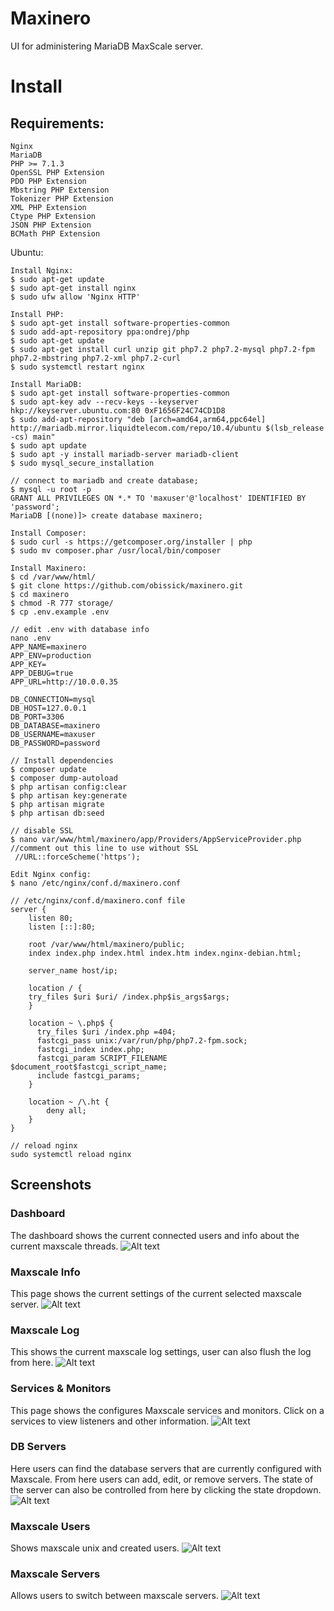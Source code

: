 # Maxinero
UI for administering MariaDB MaxScale server.

# Install

## Requirements:
    Nginx
    MariaDB
    PHP >= 7.1.3 	
    OpenSSL PHP Extension 	
    PDO PHP Extension 	
    Mbstring PHP Extension 
    Tokenizer PHP Extension
    XML PHP Extension
    Ctype PHP Extension
    JSON PHP Extension
    BCMath PHP Extension

Ubuntu:
```
Install Nginx:
$ sudo apt-get update
$ sudo apt-get install nginx
$ sudo ufw allow 'Nginx HTTP'

Install PHP:
$ sudo apt-get install software-properties-common
$ sudo add-apt-repository ppa:ondrej/php
$ sudo apt-get update
$ sudo apt-get install curl unzip git php7.2 php7.2-mysql php7.2-fpm php7.2-mbstring php7.2-xml php7.2-curl
$ sudo systemctl restart nginx

Install MariaDB:
$ sudo apt-get install software-properties-common
$ sudo apt-key adv --recv-keys --keyserver hkp://keyserver.ubuntu.com:80 0xF1656F24C74CD1D8
$ sudo add-apt-repository "deb [arch=amd64,arm64,ppc64el] http://mariadb.mirror.liquidtelecom.com/repo/10.4/ubuntu $(lsb_release -cs) main"
$ sudo apt update
$ sudo apt -y install mariadb-server mariadb-client
$ sudo mysql_secure_installation

// connect to mariadb and create database;
$ mysql -u root -p 
GRANT ALL PRIVILEGES ON *.* TO 'maxuser'@'localhost' IDENTIFIED BY 'password';
MariaDB [(none)]> create database maxinero;

Install Composer:
$ sudo curl -s https://getcomposer.org/installer | php
$ sudo mv composer.phar /usr/local/bin/composer

Install Maxinero:
$ cd /var/www/html/
$ git clone https://github.com/obissick/maxinero.git
$ cd maxinero
$ chmod -R 777 storage/
$ cp .env.example .env

// edit .env with database info
nano .env
APP_NAME=maxinero
APP_ENV=production
APP_KEY=
APP_DEBUG=true
APP_URL=http://10.0.0.35

DB_CONNECTION=mysql
DB_HOST=127.0.0.1
DB_PORT=3306
DB_DATABASE=maxinero
DB_USERNAME=maxuser
DB_PASSWORD=password

// Install dependencies
$ composer update
$ composer dump-autoload
$ php artisan config:clear
$ php artisan key:generate
$ php artisan migrate
$ php artisan db:seed

// disable SSL
$ nano var/www/html/maxinero/app/Providers/AppServiceProvider.php
//comment out this line to use without SSL
 //URL::forceScheme('https');

Edit Nginx config:
$ nano /etc/nginx/conf.d/maxinero.conf

// /etc/nginx/conf.d/maxinero.conf file
server {
    listen 80;
    listen [::]:80;

    root /var/www/html/maxinero/public;
    index index.php index.html index.htm index.nginx-debian.html;

    server_name host/ip;

    location / {
    try_files $uri $uri/ /index.php$is_args$args;
    }

    location ~ \.php$ {
      try_files $uri /index.php =404;
      fastcgi_pass unix:/var/run/php/php7.2-fpm.sock;
      fastcgi_index index.php;
      fastcgi_param SCRIPT_FILENAME $document_root$fastcgi_script_name;
      include fastcgi_params;
    }

    location ~ /\.ht {
        deny all;
    }
}

// reload nginx
sudo systemctl reload nginx
```
## Screenshots

### Dashboard
The dashboard shows the current connected users and info about the current maxscale threads.
![Alt text](/screenshots/dash.png?raw=true "Dashboard.")

### Maxscale Info
This page shows the current settings of the current selected maxscale server.
![Alt text](/screenshots/maxscaleinfo.png?raw=true "Maxscale info.")

### Maxscale Log
This shows the current maxscale log settings, user can also flush the log from here.
![Alt text](/screenshots/log.png?raw=true "Flush log.")

### Services & Monitors
This page shows the configures Maxscale services and monitors. Click on a services to view listeners and other information.
![Alt text](/screenshots/services_monitors.png?raw=true "Services & Monitors.")

### DB Servers
Here users can find the database servers that are currently configured with Maxscale. From here users can add, edit, or remove servers. The state of the server can also be controlled from here by clicking the state dropdown.
![Alt text](/screenshots/dbservers.png?raw=true "DB servers.")

### Maxscale Users
Shows maxscale unix and created users.
![Alt text](/screenshots/max_users.png?raw=true "Maxscale users.")

### Maxscale Servers
Allows users to switch between maxscale servers.
![Alt text](/screenshots/max_servers.png?raw=true "Maxscale servers.")
